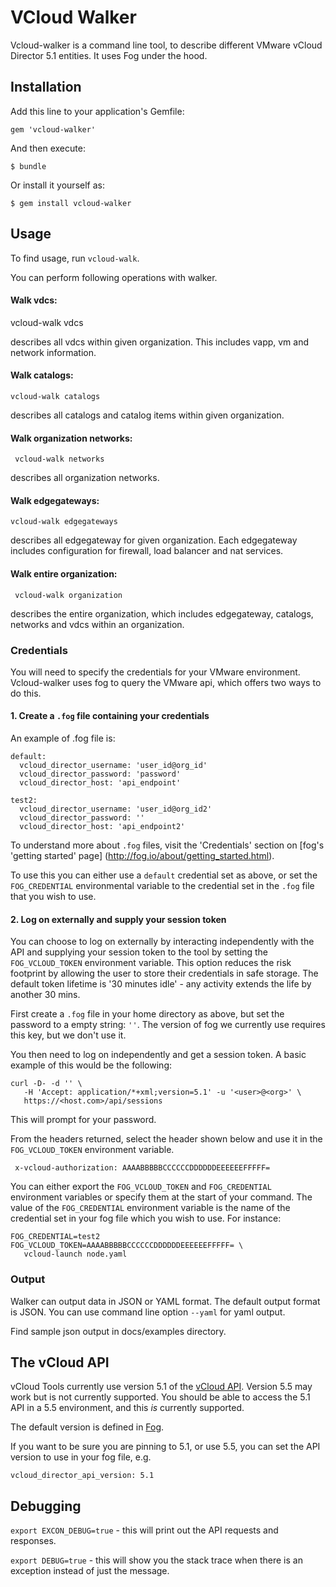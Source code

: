 # VCloud Walker

Vcloud-walker is a command line tool, to describe different VMware vCloud
Director 5.1 entities. It uses Fog under the hood.

## Installation

Add this line to your application's Gemfile:

    gem 'vcloud-walker'

And then execute:

    $ bundle

Or install it yourself as:

    $ gem install vcloud-walker

## Usage
To find usage, run `vcloud-walk`.

You can perform following operations with walker.

#### Walk vdcs:
   vcloud-walk vdcs

describes all vdcs within given organization. This includes vapp, vm and network
information.

#### Walk catalogs:
    vcloud-walk catalogs

describes all catalogs and catalog items within given organization.

#### Walk organization networks:
     vcloud-walk networks

describes all organization networks.

#### Walk edgegateways:
    vcloud-walk edgegateways

describes all edgegateway for given organization. Each edgegateway includes
configuration for firewall, load balancer and nat services.

#### Walk entire organization:
     vcloud-walk organization

describes the entire organization, which includes edgegateway, catalogs,
networks and vdcs within an organization.

### Credentials

You will need to specify the credentials for your VMware environment.
Vcloud-walker uses fog to query the VMware api,
which offers two ways to do this.

#### 1. Create a `.fog` file containing your credentials

An example of .fog file is:

````
default:
  vcloud_director_username: 'user_id@org_id'
  vcloud_director_password: 'password'
  vcloud_director_host: 'api_endpoint'

test2:
  vcloud_director_username: 'user_id@org_id2'
  vcloud_director_password: ''
  vcloud_director_host: 'api_endpoint2'
````

To understand more about `.fog` files, visit the 'Credentials' section on
[fog's 'getting started' page] (http://fog.io/about/getting_started.html).

To use this you can either use a `default` credential set as above, or set the
`FOG_CREDENTIAL` environmental variable to the credential set in the `.fog` file
that you wish to use.

#### 2. Log on externally and supply your session token

You can choose to log on externally by interacting independently with the API
and supplying your session token to the tool by setting the `FOG_VCLOUD_TOKEN`
environment variable. This option reduces the risk footprint by allowing the
user to store their credentials in safe storage. The default token lifetime is
'30 minutes idle' - any activity extends the life by another 30 mins.

First create a `.fog` file in your home directory as above, but set the password
to a empty string: `''`. The version of fog we currently use requires this key,
but we don't use it.

You then need to log on independently and get a session token. A basic example
of this would be the following:

    curl -D- -d '' \
       -H 'Accept: application/*+xml;version=5.1' -u '<user>@<org>' \
       https://<host.com>/api/sessions

This will prompt for your password.

From the headers returned, select the header shown below and use it in the
`FOG_VCLOUD_TOKEN` environment variable.

     x-vcloud-authorization: AAAABBBBBCCCCCCDDDDDDEEEEEEFFFFF=


You can either export the `FOG_VCLOUD_TOKEN` and `FOG_CREDENTIAL` environment
variables or specify them at the start of your command. The value of the
`FOG_CREDENTIAL` environment variable is the name of the credential set in your
fog file which you wish to use.  For instance:

    FOG_CREDENTIAL=test2 FOG_VCLOUD_TOKEN=AAAABBBBBCCCCCCDDDDDDEEEEEEFFFFF= \
       vcloud-launch node.yaml

### Output

Walker can output data in JSON or YAML format. The default output format is JSON.
You can use command line option ```--yaml``` for yaml output.

Find sample json output in docs/examples directory.

## The vCloud API

vCloud Tools currently use version 5.1 of the [vCloud API](http://pubs.vmware.com/vcd-51/index.jsp?topic=%2Fcom.vmware.vcloud.api.doc_51%2FGUID-F4BF9D5D-EF66-4D36-A6EB-2086703F6E37.html). Version 5.5 may work but is not currently supported. You should be able to access the 5.1 API in a 5.5 environment, and this *is* currently supported.

The default version is defined in [Fog](https://github.com/fog/fog/blob/244a049918604eadbcebd3a8eaaf433424fe4617/lib/fog/vcloud_director/compute.rb#L32).

If you want to be sure you are pinning to 5.1, or use 5.5, you can set the API version to use in your fog file, e.g.

`vcloud_director_api_version: 5.1`

## Debugging

`export EXCON_DEBUG=true` - this will print out the API requests and responses.

`export DEBUG=true` - this will show you the stack trace when there is an exception instead of just the message.
